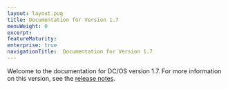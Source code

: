 ```yaml
---
layout: layout.pug
title: Documentation for Version 1.7
menuWeight: 0
excerpt:
featureMaturity:
enterprise: true
navigationTitle:  Documentation for Version 1.7
---
```



Welcome to the documentation for DC/OS version 1.7. For more information on this version, see the [release notes](/docs/1.7/administration/release-notes/docs/1.7/).